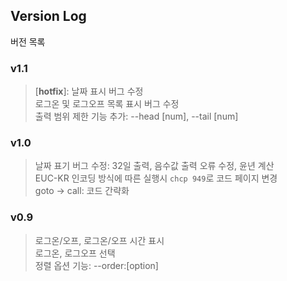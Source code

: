 ## Version Log
버전 목록

### v1.1
> \[**hotfix**\]: 날짜 표시 버그 수정  
> 로그온 및 로그오프 목록 표시 버그 수정  
> 출력 범위 제한 기능 추가: --head \[num\], --tail \[num\]  

### v1.0
> 날짜 표기 버그 수정: 32일 출력, 음수값 출력 오류 수정, 윤년 계산  
> EUC-KR 인코딩 방식에 따른 실행시 `chcp 949`로 코드 페이지 변경  
> goto -> call: 코드 간략화  

### v0.9
> 로그온/오프, 로그온/오프 시간 표시  
> 로그온, 로그오프 선택  
> 정렬 옵션 기능: --order:\[option\]  